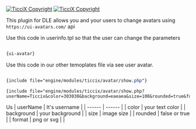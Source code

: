 [![TicciX Copyright](https://i.imgur.com/mzb8YWb.png)](https://github.com/Ticcix/) [![TicciX Copyright](https://camo.githubusercontent.com/4e46825f5519748c0efc0f74e7227de0579ce4c6/68747470733a2f2f692e696d6775722e636f6d2f4f77594b6f56622e706e67)](https://ticcix.github.io//)

This plugin for  DLE allows you and your users to change avatars using ``` https://ui-avatars.com/ ``` api 

Use this code in userinfo.tpl so that the user can change the parameters


```css 

{ui-avatar}

```

Use this code in our other temoplates file via see user avatar.
```css 

{include file="engine/modules/ticcix/avatar/show.php"}

```

``` 
{include file="engine/modules/ticcix/avatar/show.php?userName=Ticcix&color=303030&background=eaeaea&size=100&rounded=true&format=svg"}
```

Us
| userName | It's username |
| ------ | ------ |
| color | your text color  |
| background | your background |
| size | image size |
| rounded | false or true |
| format | png or svg | |

